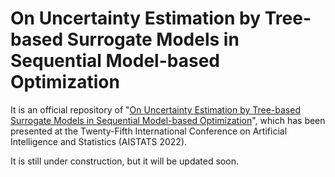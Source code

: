 # On Uncertainty Estimation by Tree-based Surrogate Models in Sequential Model-based Optimization

It is an official repository of "[On Uncertainty Estimation by Tree-based Surrogate Models in Sequential Model-based Optimization](https://arxiv.org/abs/2202.10669)", which has been presented at the Twenty-Fifth International Conference on Artificial Intelligence and Statistics (AISTATS 2022).

It is still under construction, but it will be updated soon.
